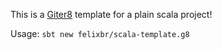 This is a [Giter8][g8] template for a plain scala project!

[g8]: http://www.foundweekends.org/giter8/

Usage: `sbt new felixbr/scala-template.g8`